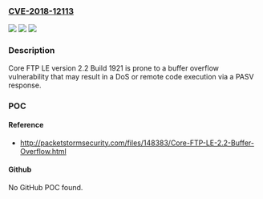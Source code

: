 ### [CVE-2018-12113](https://cve.mitre.org/cgi-bin/cvename.cgi?name=CVE-2018-12113)
![](https://img.shields.io/static/v1?label=Product&message=n%2Fa&color=blue)
![](https://img.shields.io/static/v1?label=Version&message=n%2Fa&color=blue)
![](https://img.shields.io/static/v1?label=Vulnerability&message=n%2Fa&color=brighgreen)

### Description

Core FTP LE version 2.2 Build 1921 is prone to a buffer overflow vulnerability that may result in a DoS or remote code execution via a PASV response.

### POC

#### Reference
- http://packetstormsecurity.com/files/148383/Core-FTP-LE-2.2-Buffer-Overflow.html

#### Github
No GitHub POC found.

